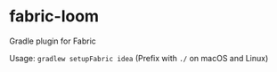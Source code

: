 # fabric-loom
Gradle plugin for Fabric

Usage: `gradlew setupFabric idea`
(Prefix with `./` on macOS and Linux)

